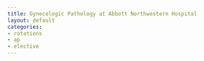 ```yaml
---
title: Gynecologic Pathology at Abbott Northwestern Hospital
layout: default
categories: 
- rotations
- ap
- elective
---
```

